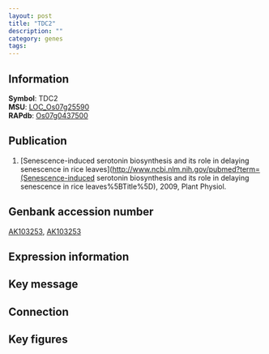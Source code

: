 ```yaml
---
layout: post
title: "TDC2"
description: ""
category: genes
tags: 
---
```


## Information
__Symbol__: TDC2  
__MSU__: [LOC_Os07g25590](http://rice.plantbiology.msu.edu/cgi-bin/ORF_infopage.cgi?orf=LOC_Os07g25590)  
__RAPdb__: [Os07g0437500](http://rapdb.dna.affrc.go.jp/viewer/gbrowse_details/irgsp1?name=Os07g0437500)  

## Publication
1. [Senescence-induced serotonin biosynthesis and its role in delaying senescence in rice leaves](http://www.ncbi.nlm.nih.gov/pubmed?term=(Senescence-induced serotonin biosynthesis and its role in delaying senescence in rice leaves%5BTitle%5D), 2009, Plant Physiol.

## Genbank accession number
[AK103253](http://www.ncbi.nlm.nih.gov/nuccore/AK103253), [AK103253](http://www.ncbi.nlm.nih.gov/nuccore/AK103253)

## Expression information

## Key message

## Connection

## Key figures


